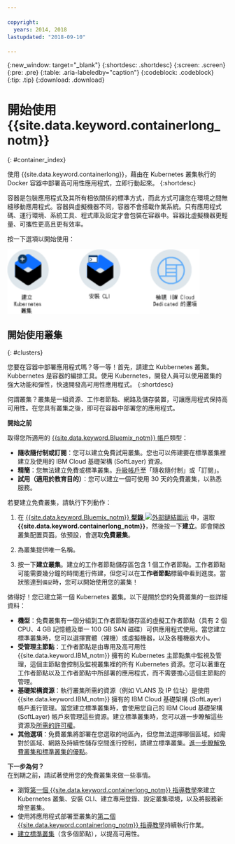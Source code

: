 ```yaml
---

copyright:
  years: 2014, 2018
lastupdated: "2018-09-10"

---
```


{:new_window: target="_blank"}
{:shortdesc: .shortdesc}
{:screen: .screen}
{:pre: .pre}
{:table: .aria-labeledby="caption"}
{:codeblock: .codeblock}
{:tip: .tip}
{:download: .download}



# 開始使用 {{site.data.keyword.containerlong_notm}}
{: #container_index}

使用 {{site.data.keyword.containerlong}}，藉由在 Kubernetes 叢集執行的 Docker 容器中部署高可用性應用程式，立即行動起來。
{:shortdesc}

容器是包裝應用程式及其所有相依關係的標準方式，而此方式可讓您在環境之間無縫移動應用程式。容器與虛擬機器不同，容器不會搭載作業系統。只有應用程式碼、運行環境、系統工具、程式庫及設定才會包裝在容器中。容器比虛擬機器更輕量、可攜性更高且更有效率。



按一下選項以開始使用：

<img usemap="#home_map" border="0" class="image" id="image_ztx_crb_f1b" src="images/cs_public_dedicated_options.png" width="440" alt="按一下圖示，以快速開始使用 {{site.data.keyword.containerlong_notm}}。透過 {{site.data.keyword.Bluemix_dedicated_notm}}，按一下此圖示以查看選項。" style="width:440px;" />
<map name="home_map" id="home_map">
<area href="#clusters" alt="在 {{site.data.keyword.Bluemix_notm}} 中開始使用 Kubernetes 叢集" title="在 {{site.data.keyword.Bluemix_notm}} 中開始使用 Kubernetes 叢集" shape="rect" coords="-7, -8, 108, 211" />
<area href="cs_cli_install.html" alt="安裝 CLI。" title="安裝 CLI。" shape="rect" coords="155, -1, 289, 210" />
<area href="cs_dedicated.html#dedicated_environment" alt="{{site.data.keyword.Bluemix_dedicated_notm}} 雲端環境" title="{{site.data.keyword.Bluemix_notm}} 雲端環境" shape="rect" coords="326, -10, 448, 218" />
</map>


## 開始使用叢集
{: #clusters}

您要在容器中部署應用程式嗎？等一等！首先，請建立 Kubbernetes 叢集。Kubbernetes 是容器的編排工具。使用 Kubernetes，開發人員可以使用叢集的強大功能和彈性，快速開發高可用性應用程式。
{:shortdesc}

何謂叢集？叢集是一組資源、工作者節點、網路及儲存裝置，可讓應用程式保持高可用性。在您具有叢集之後，即可在容器中部署您的應用程式。

**開始之前**

取得您所適用的 [{{site.data.keyword.Bluemix_notm}} 帳戶](https://console.bluemix.net/registration/)類型：
* **隨收隨付制或訂閱**：您可以建立免費試用叢集。您也可以佈建要在標準叢集裡建立及使用的 IBM Cloud 基礎架構 (SoftLayer) 資源。
* **精簡**：您無法建立免費或標準叢集。[升級帳戶](/docs/account/account_faq.html#changeacct)至「隨收隨付制」或「訂閱」。
* **試用（適用於教育目的）**：您可以建立一個可使用 30 天的免費叢集，以熟悉服務。

若要建立免費叢集，請執行下列動作：

1.  在 [{{site.data.keyword.Bluemix_notm}} **型錄** ![外部鏈結圖示](../icons/launch-glyph.svg "外部鏈結圖示")](https://console.bluemix.net/catalog/?category=containers) 中，選取 **{{site.data.keyword.containerlong_notm}}**，然後按一下**建立**。即會開啟叢集配置頁面。依預設，會選取**免費叢集**。

2. 為叢集提供唯一名稱。

3.  按一下**建立叢集**。建立的工作者節點儲存區包含 1 個工作者節點。工作者節點可能需要幾分鐘的時間進行佈建，但您可以在**工作者節點**標籤中看到進度。當狀態達到`備妥`時，您可以開始使用您的叢集！

做得好！您已建立第一個 Kubernetes 叢集。以下是關於您的免費叢集的一些詳細資料：

*   **機型**：免費叢集有一個分組到工作者節點儲存區的虛擬工作者節點（具有 2 個 CPU、4 GB 記憶體及單一 100 GB SAN 磁碟）可供應用程式使用。當您建立標準叢集時，您可以選擇實體（裸機）或虛擬機器，以及各種機器大小。
*   **受管理主節點**：工作者節點是由專用及高可用性 {{site.data.keyword.IBM_notm}} 擁有的 Kubernetes 主節點集中監視及管理，這個主節點會控制及監視叢集裡的所有 Kubernetes 資源。您可以著重在工作者節點以及工作者節點中所部署的應用程式，而不需要擔心這個主節點的管理。
*   **基礎架構資源**：執行叢集所需的資源（例如 VLANS 及 IP 位址）是使用 {{site.data.keyword.IBM_notm}} 擁有的 IBM Cloud 基礎架構 (SoftLayer) 帳戶進行管理。當您建立標準叢集時，會使用您自己的 IBM Cloud 基礎架構 (SoftLayer) 帳戶來管理這些資源。建立標準叢集時，您可以進一步瞭解這些資源及[所需的許可權](cs_users.html#infra_access)。
*   **其他選項**：免費叢集將部署在您選取的地區內，但您無法選擇哪個區域。如需對於區域、網路及持續性儲存空間進行控制，請建立標準叢集。[進一步瞭解免費叢集和標準叢集的優點](cs_why.html#cluster_types)。


**下一步為何？**</br>
在到期之前，請試著使用您的免費叢集來做一些事情。

* 瀏覽[第一個 {{site.data.keyword.containerlong_notm}} 指導教學](cs_tutorials.html#cs_cluster_tutorial)來建立 Kubernetes 叢集、安裝 CLI、建立專用登錄、設定叢集環境，以及將服務新增至叢集。
* 使用將應用程式部署至叢集的[第二個 {{site.data.keyword.containerlong_notm}} 指導教學](cs_tutorials_apps.html#cs_apps_tutorial)持續執行作業。
* [建立標準叢集](cs_clusters.html#clusters_ui)（含多個節點），以提高可用性。



